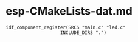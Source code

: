 
# esp-CMakeLists-dat.md

    idf_component_register(SRCS "main.c" "led.c"
                        INCLUDE_DIRS ".")